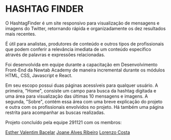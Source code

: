 # HASHTAG FINDER

O HashtagFinder é um site responsivo para visualização de mensagens e imagens do Twitter,
retornando rápida e organizadamente os dez resultados mais recentes.

É útil para analistas, produtores de conteúdo e outros tipos de profissionais
que podem conferir a relevância imediata de um conteúdo específico através de
palavras e expressões relacionadas.

Foi desenvolvida em equipe durante a capacitação em Desenvolvimento Front-End
da Newtab Academy de maneira incremental durante os módulos HTML, CSS, Javascript e React.

Em seu escopo possui duas páginas acessíveis para qualquer usuário. A primeira, "Home",
consiste um campo para busca da hashtag digitada e uma área para visualização das últimas
10 mensagens e imagens. A segunda, "Sobre", contém essa área com uma breve explicação do projeto e outra com os profissionais envolvidos no projeto.
Há também uma página restrita para acompanhar as buscas realizadas.

Projeto concluído pela equipe 291121 com os membros:

[Esther Valentim Bacelar](https://github.com/esthervbac)
[Joane Alves Ribeiro](https://github.com/joanealves)
[Lorenzo Costa](https://github.com/lorenzogcosta)
